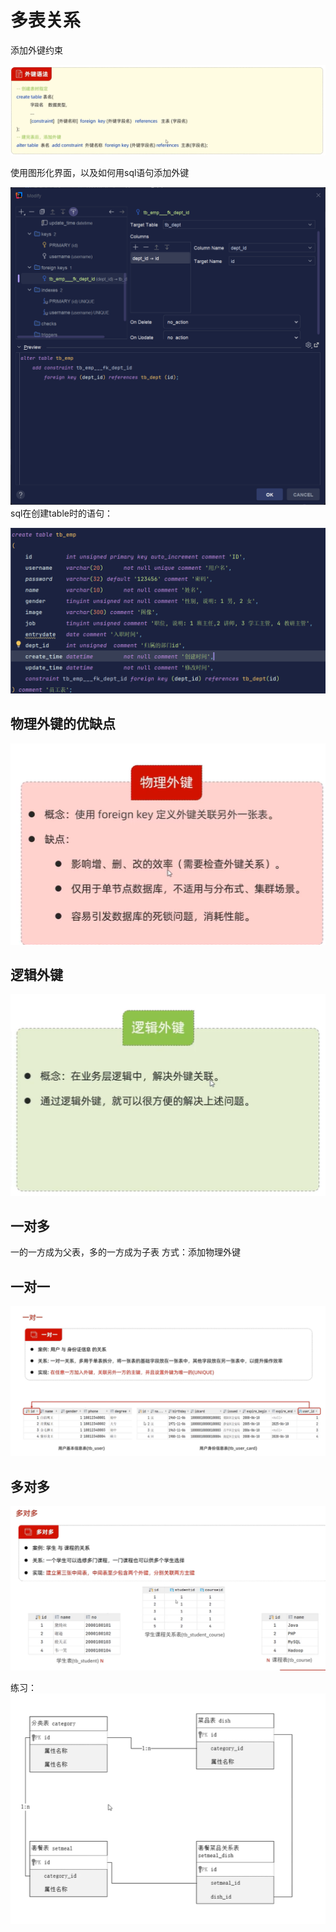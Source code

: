 # 多表关系

添加外键约束

![img_43.png](img_43.png)

使用图形化界面，以及如何用sql语句添加外键

![img_44.png](img_44.png)
sql在创建table时的语句：

![img_45.png](img_45.png)

## 物理外键的优缺点

![img_46.png](img_46.png)

## 逻辑外键

![img_47.png](img_47.png)

## 一对多

一的一方成为父表，多的一方成为子表
方式：添加物理外键

## 一对一
![img_48.png](img_48.png)


## 多对多
![img_49.png](img_49.png)

练习：
![img_50.png](img_50.png)

